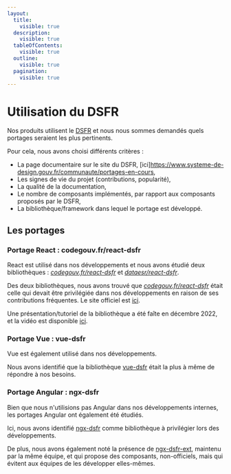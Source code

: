 ```yaml
---
layout:
  title:
    visible: true
  description:
    visible: true
  tableOfContents:
    visible: true
  outline:
    visible: true
  pagination:
    visible: true
---
```


# Utilisation du DSFR

Nos produits utilisent le [DSFR](https://www.systeme-de-design.gouv.fr/) et nous nous sommes demandés quels portages seraient les plus pertinents.

Pour cela, nous avons choisi différents critères :

* La page documentaire sur le site du DSFR, \[ici]https://www.systeme-de-design.gouv.fr/communaute/portages-en-cours,
* Les signes de vie du projet (contributions, popularité),
* La qualité de la documentation,
* Le nombre de composants implémentés, par rapport aux composants proposés par le DSFR,
* La bibliothèque/framework dans lequel le portage est développé.

## Les portages

### Portage React : codegouv.fr/react-dsfr

React est utilisé dans nos développements et nous avons étudié deux bibliothèques : [_codegouv.fr/react-dsfr_](https://github.com/codegouvfr/react-dsfr) et [_dataesr/react-dsfr_](https://github.com/dataesr/react-dsfr).

Des deux bibliothèques, nous avons trouvé que [_codegouv.fr/react-dsfr_](https://github.com/codegouvfr/react-dsfr) était celle qui devait être privilégiée dans nos développements en raison de ses contributions fréquentes. Le site officiel est [ici](https://react-dsfr.codegouv.studio/).

Une présentation/tutoriel de la bibliothèque a été faîte en décembre 2022, et la vidéo est disponible [ici](https://code.gouv.fr/fr/bluehats/react-dsfr/).

### Portage Vue : vue-dsfr

Vue est également utilisé dans nos développements.

Nous avons identifié que la bibliothèque [vue-dsfr](https://github.com/dnum-mi/vue-dsfr) était la plus à même de répondre à nos besoins.

### Portage Angular : ngx-dsfr

Bien que nous n'utilisions pas Angular dans nos développements internes, les portages Angular ont également été étudiés.

Ici, nous avons identifié [ngx-dsfr](https://gitlab.mim-libre.fr/men/transverse/dsmen/ngx-dsfr-components) comme bibliothèque à privilégier lors des développements.

De plus, nous avons également noté la présence de [ngx-dsfr-ext](https://gitlab.mim-libre.fr/men/transverse/dsmen/ngx-dsfr-ext), maintenu par la même équipe, et qui propose des composants, non-officiels, mais qui évitent aux équipes de les développer elles-mêmes.
